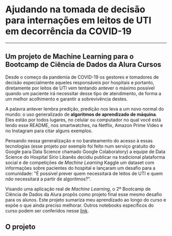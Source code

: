 # Ajudando na tomada de decisão para internações em leitos de UTI em decorrência da COVID-19
---
## Um projeto de Machine Learning para o Bootcamp de Ciência de Dados da Alura Cursos

Desde o começo da pandemia de COVID-19 os gestores e tomadores de decisão especialmente aqueles responsáveis por hospitais e portanto, diretamente por leitos de UTI vem tentando antever o máximo possível quando um paciente irá necessitar desse tipo de atendimento, de forma a um melhor acolhimento e garantir a sobrevivência destes.

A palavra antever lembra predição, predição nos leva a um novo normal do mundo: o uso generalizado de **algoritmos de aprendizado de máquina**. Eles estão por todos lugares, no celular ou computador no qual você está lendo esse README, nos smartwatches, na Netflix, Amazon Prime Video e no Instagram para citar alguns exemplos.

Pensando nessa generalização e no barateamento do acesso à essas tecnologias (esse projeto por exemplo foi feito num serviço gratuito do Google para Data Science chamado Google Colaboratory) a equipe de Data Science do Hospital Sírio Libanês decidiu publicar na tradicional plataforma social e de competições de *Machine Learning* Kaggle um dataset com informações sobre pacientes do hospital e lançaram um desafio para a comunidade: "É possível prever quem necessitará de leitos de UTI e quem *não* necessitará a partir de algoritmos?".

Visando uma aplicação real de *Machine Learning*, o 2º Bootcamp de Ciência de Dados da Alura propôs como projeto final esse mesmo desafio para os alunos. Este projeto sumariza meu aprendizado ao longo do curso e expõe o que ainda preciso melhorar. Outros notebooks específicos do curso podem ser conferidos nesse [link](https://github.com/EnzoGolfetti/bootcamp_ds_aplicada).

## O projeto



